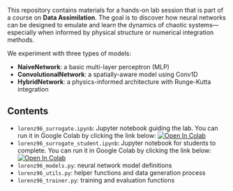 This repository contains materials for a hands-on lab session that is part of a course on **Data Assimilation**. The goal is to discover how neural networks can be designed to emulate and learn the dynamics of chaotic systems—especially when informed by physical structure or numerical integration methods.

We experiment with three types of models:

* **NaiveNetwork**: a basic multi-layer perceptron (MLP)
* **ConvolutionalNetwork**: a spatially-aware model using Conv1D
* **HybridNetwork**: a physics-informed architecture with Runge-Kutta integration

## Contents

* `lorenz96_surrogate.ipynb`: Jupyter notebook guiding the lab. You can run it in Google Colab by clicking the link below:
[![Open In Colab](https://colab.research.google.com/assets/colab-badge.svg)](https://colab.research.google.com/github/relmonta/lorenz96/blob/main/lorenz96_surrogate.ipynb)
* `lorenz96_surrogate_student.ipynb`: Jupyter notebook for students to complete. You can run it in Google Colab by clicking the link below:
[![Open In Colab](https://colab.research.google.com/assets/colab-badge.svg)](https://colab.research.google.com/github/relmonta/lorenz96/blob/main/lorenz96_surrogate_student.ipynb)
* `lorenz96_models.py`: neural network model definitions
* `lorenz96_utils.py`: helper functions and data generation process
* `lorenz96_trainer.py`: training and evaluation functions